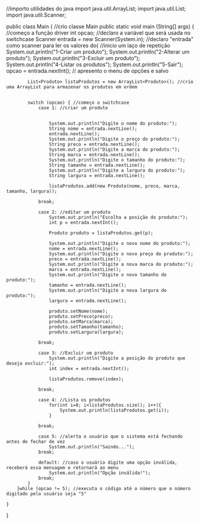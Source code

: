 //importo utilidades do java
import java.util.ArrayList;
import java.util.List;
import java.util.Scanner;

public class Main { //crio  classe Main
    public static void main (String[] args) { //começo a função driver
        int opcao; //declaro a variável que será usada no switchcase
        Scanner entrada =  new Scanner(System.in); //declaro "entrada" como scanner para ler os valores
        do{ //inicio um laço de repetição
            System.out.println("1-Criar um produto");
            System.out.println("2-Alterar um produto");
            System.out.println("3-Excluir um produto");
            System.out.println("4-Listar os produtos");
            System.out.println("5-Sair");
            opcao = entrada.nextInt();
            // apresento o menu de opções e salvo

            List<Produto> listaProdutos = new ArrayList<Produto>(); //crio uma ArrayList para armazenar os produtos em ordem
            

            switch (opcao) { //começo o switchcase
                case 1: //criar um produto

                    
                    System.out.println("Digite o nome do produto:");
                    String nome = entrada.nextLine();
                    entrada.nextLine();
                    System.out.println("Digite o preço do produto:");
                    String preco = entrada.nextLine();
                    System.out.println("Digite a marca do produto:");
                    String marca = entrada.nextLine();
                    System.out.println("Digite o tamanho do produto:");
                    String tamanho = entrada.nextLine();
                    System.out.println("Digite a largura do produto:");
                    String largura = entrada.nextLine();

                    listaProdutos.add(new Produto(nome, preco, marca, tamanho, largura));
                    
                break;

                case 2: //editar um produto
                    System.out.println("Escolha a posição do produto:");
                    int p = entrada.nextInt();

                    Produto produto = listaProdutos.get(p);

                    System.out.println("Digite o novo nome do produto:");
                    nome = entrada.nextLine();
                    System.out.println("Digite o novo preço do produto:");
                    preco = entrada.nextLine();
                    System.out.println("Digite a nova marca do produto:");
                    marca = entrada.nextLine();
                    System.out.println("Digite o novo tamanho do produto:");
                    tamanho = entrada.nextLine();
                    System.out.println("Digite a nova largura do produto:");
                    largura = entrada.nextLine();

                    produto.setNome(nome);
                    produto.setPreco(preco);
                    produto.setMarca(marca);
                    produto.setTamanho(tamanho);
                    produto.setLargura(largura);
                        
                break;

                case 3: //Excluir um produto
                    System.out.println("Digite a posição do produto que deseja excluir:");
                    int index = entrada.nextInt();

                    listaProdutos.remove(index);

                break;

                case 4: //Lista os produtos
                    for(int i=0; i<listaProdutos.size(); i++){
                        System.out.println(listaProdutos.get(i));
                    }

                break;

                case 5: //alerta o usuário que o sistema está fechando antes de fechar de vez
                    System.out.println("Saindo...");
                break;
            
                default: //caso o usuário digite uma opção inválida, receberá essa mensagem e retornará ao menu
                    System.out.println("Opção inválida!");
                break;
            }
        }while (opcao != 5); //executa o código até o número que o número digitado pelo usuário seja "5"
                
    }
    
}
